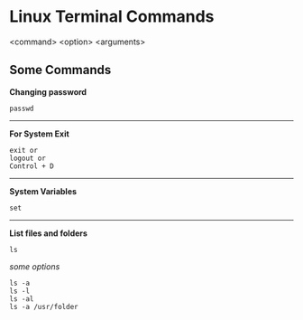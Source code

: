 # Linux Terminal Commands

&lt;command&gt; &lt;option&gt; &lt;arguments&gt;

## Some Commands

**Changing password**

```shell
passwd
```

---

**For System Exit**

```shell
exit or
logout or
Control + D

```

---

**System Variables**

```shell
set
```

---

**List files and folders**

```shell
ls
```

_some options_

```shell
ls -a
ls -l
ls -al
ls -a /usr/folder
```
